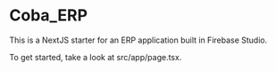 # Coba_ERP

This is a NextJS starter for an ERP application built in Firebase Studio.

To get started, take a look at src/app/page.tsx.
